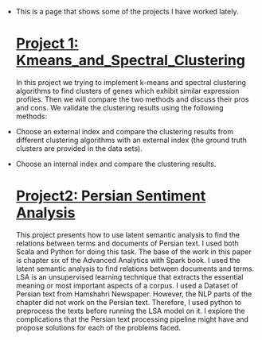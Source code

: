 
* This is a page that shows some of the projects I have worked lately.

  #      [Project 1: Kmeans_and_Spectral_Clustering](https://github.com/bashirsadat/Kmeans_and_Spectral_Clustering)
  In this project we trying to implement k-means and spectral clustering algorithms to find clusters of genes which exhibit similar expression profiles. Then we will compare the
  two methods and discuss their pros and cons.
  We validate the clustering results using the following methods:
* Choose an external index and compare the clustering results from different clustering algorithms with an external index (the ground truth clusters are provided in the data sets).
* Choose an internal index and compare the clustering results.
  #      [Project2: Persian Sentiment Analysis](https://github.com/bashirsadat/PersianSentmentAnalysis)
  This project presents how to use latent semantic analysis to find the relations between terms and documents of Persian text. I used both Scala and Python for doing this task.
  The base of the work in this paper is chapter six of the Advanced Analytics with Spark book. I used the latent semantic analysis to find relations between documents and terms.
  LSA is an unsupervised learning technique that extracts the essential meaning or most important aspects of a corpus. I used a Dataset of Persian text from Hamshahri Newspaper.
  However, the NLP parts of the chapter did not work on the Persian text. Therefore, I used python to preprocess the texts before running the LSA model on it. I explore the
  complications that the Persian text processing pipeline might have and propose solutions for each of the problems faced.

